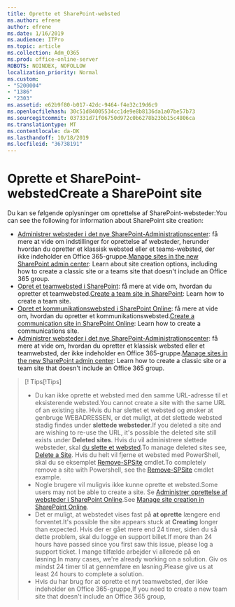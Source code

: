 ```yaml
---
title: Oprette et SharePoint-websted
ms.author: efrene
author: efrene
ms.date: 1/16/2019
ms.audience: ITPro
ms.topic: article
ms.collection: Adm_O365
ms.prod: office-online-server
ROBOTS: NOINDEX, NOFOLLOW
localization_priority: Normal
ms.custom:
- "5200004"
- "1386"
- "2303"
ms.assetid: e62b9f80-b017-42dc-9464-f4e32c19d6c9
ms.openlocfilehash: 30c51d84005534cc1de9e8b8136da1a07be57b73
ms.sourcegitcommit: 037331d71f06750d972c0b6278b23bb15c4806ca
ms.translationtype: MT
ms.contentlocale: da-DK
ms.lasthandoff: 10/18/2019
ms.locfileid: "36738191"
---
```

# <a name="create-a-sharepoint-site"></a><span data-ttu-id="f853e-102">Oprette et SharePoint-websted</span><span class="sxs-lookup"><span data-stu-id="f853e-102">Create a SharePoint site</span></span>

<span data-ttu-id="f853e-103">Du kan se følgende oplysninger om oprettelse af SharePoint-websteder:</span><span class="sxs-lookup"><span data-stu-id="f853e-103">You can see the following for information about SharePoint site creation:</span></span>
- <span data-ttu-id="f853e-104">[Administrer websteder i det nye SharePoint-Administrationscenter](https://docs.microsoft.com/sharepoint/manage-site-creation): få mere at vide om indstillinger for oprettelse af websteder, herunder hvordan du opretter et klassisk websted eller et teams-websted, der ikke indeholder en Office 365-gruppe.</span><span class="sxs-lookup"><span data-stu-id="f853e-104">[Manage sites in the new SharePoint admin center](https://docs.microsoft.com/sharepoint/manage-site-creation): Learn about site creation options, including how to create a classic site or a teams site that doesn't include an Office 365 group.</span></span>
- <span data-ttu-id="f853e-105">[Opret et teamwebsted i SharePoint](https://support.office.com/article/create-a-team-site-in-sharepoint-ef10c1e7-15f3-42a3-98aa-b5972711777d): få mere at vide om, hvordan du opretter et teamwebsted.</span><span class="sxs-lookup"><span data-stu-id="f853e-105">[Create a team site in SharePoint](https://support.office.com/article/create-a-team-site-in-sharepoint-ef10c1e7-15f3-42a3-98aa-b5972711777d): Learn how to create a team site.</span></span>
- <span data-ttu-id="f853e-106">[Opret et kommunikationswebsted i SharePoint Online](https://support.office.com/article/7fb44b20-a72f-4d2c-9173-fc8f59ba50eb): få mere at vide om, hvordan du opretter et kommunikationswebsted.</span><span class="sxs-lookup"><span data-stu-id="f853e-106">[Create a communication site in SharePoint Online](https://support.office.com/article/7fb44b20-a72f-4d2c-9173-fc8f59ba50eb): Learn how to create a communications site.</span></span>
- <span data-ttu-id="f853e-107">[Administrer websteder i det nye SharePoint-Administrationscenter](https://docs.microsoft.com/sharepoint/manage-sites-in-new-admin-center#create-a-site): få mere at vide om, hvordan du opretter et klassisk websted eller et teamwebsted, der ikke indeholder en Office 365-gruppe.</span><span class="sxs-lookup"><span data-stu-id="f853e-107">[Manage sites in the new SharePoint admin center](https://docs.microsoft.com/sharepoint/manage-sites-in-new-admin-center#create-a-site):  Learn how to create a classic site or a team site that doesn't include an Office 365 group.</span></span>


  
> <span data-ttu-id="f853e-108">[! Tips</span><span class="sxs-lookup"><span data-stu-id="f853e-108">[!Tips]</span></span>
> - <span data-ttu-id="f853e-109">Du kan ikke oprette et websted med den samme URL-adresse til et eksisterende websted.</span><span class="sxs-lookup"><span data-stu-id="f853e-109">You cannot create a site with the same URL of an existing site.</span></span> <span data-ttu-id="f853e-110">Hvis du har slettet et websted og ønsker at genbruge WEBADRESSEN, er det muligt, at det slettede websted stadig findes under **slettede websteder**.</span><span class="sxs-lookup"><span data-stu-id="f853e-110">If you deleted a site and are wishing to re-use the URL, it's possible the deleted site still exists under **Deleted sites**.</span></span> <span data-ttu-id="f853e-111">Hvis du vil administrere slettede websteder, skal [du slette et websted](https://docs.microsoft.com/sharepoint/manage-sites-in-new-admin-center#delete-a-site).</span><span class="sxs-lookup"><span data-stu-id="f853e-111">To manage deleted sites see, [Delete a Site](https://docs.microsoft.com/sharepoint/manage-sites-in-new-admin-center#delete-a-site).</span></span> <span data-ttu-id="f853e-112">Hvis du helt vil fjerne et websted med PowerShell, skal du se eksemplet [Remove-SPSite](https://docs.microsoft.com/sharepoint/manage-sites-in-new-admin-center#delete-a-site) cmdlet.</span><span class="sxs-lookup"><span data-stu-id="f853e-112">To completely remove a site with Powershell, see the [Remove-SPSite](https://docs.microsoft.com/sharepoint/manage-sites-in-new-admin-center#delete-a-site) cmdlet example.</span></span>
> - <span data-ttu-id="f853e-113">Nogle brugere vil muligvis ikke kunne oprette et websted.</span><span class="sxs-lookup"><span data-stu-id="f853e-113">Some users may not be able to create a site.</span></span> <span data-ttu-id="f853e-114">Se [Administrer oprettelse af websteder i SharePoint Online](https://docs.microsoft.com/sharepoint/manage-site-creation).</span><span class="sxs-lookup"><span data-stu-id="f853e-114">See [Manage site creation in SharePoint Online](https://docs.microsoft.com/sharepoint/manage-site-creation).</span></span>
> - <span data-ttu-id="f853e-115">Det er muligt, at webstedet vises fast på **at oprette** længere end forventet.</span><span class="sxs-lookup"><span data-stu-id="f853e-115">It's possible the site appears stuck at **Creating** longer than expected.</span></span> <span data-ttu-id="f853e-116">Hvis der er gået mere end 24 timer, siden du så dette problem, skal du logge en support billet.</span><span class="sxs-lookup"><span data-stu-id="f853e-116">If more than 24 hours have passed since you first saw this issue, please log a support ticket.</span></span> <span data-ttu-id="f853e-117">I mange tilfælde arbejder vi allerede på en løsning.</span><span class="sxs-lookup"><span data-stu-id="f853e-117">In many cases, we're already working on a solution.</span></span> <span data-ttu-id="f853e-118">Giv os mindst 24 timer til at gennemføre en løsning.</span><span class="sxs-lookup"><span data-stu-id="f853e-118">Please give us at least 24 hours to complete a solution.</span></span>
> - <span data-ttu-id="f853e-119">Hvis du har brug for at oprette et nyt teamwebsted, der ikke indeholder en Office 365-gruppe,</span><span class="sxs-lookup"><span data-stu-id="f853e-119">If you need to create a new team site that doesn't include an Office 365 group,</span></span> 


